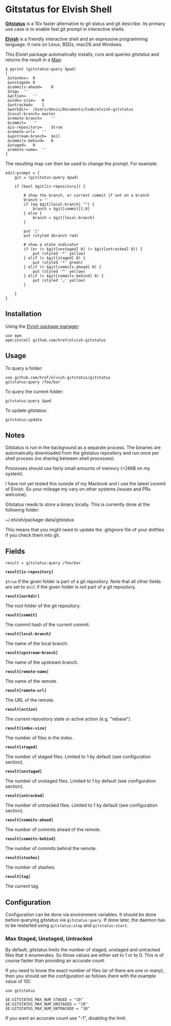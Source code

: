 # Gitstatus for Elvish Shell

**[Gitstatus](https://github.com/romkatv/gitstatus)** is a 10x faster
alternative to git status and git describe. Its primary use case is to enable
fast git prompt in interactive shells.

**[Elvish](https://elv.sh)** is a friendly interactive shell and an expressive
programming language. It runs on Linux, BSDs, macOS and Windows.

This Elvish package automatically installs, runs and queries gitstatus and
returns the result in a [Map](https://elv.sh/ref/language.html#map):

```shell
$ pprint (gitstatus:query $pwd)
[
 &stashes=  0
 &unstaged= 0
 &commits-ahead=    0
 &tag=  ''
 &action=   ''
 &index-size=   0
 &untracked=    1
 &workdir=  /Users/denis/Documents/Code/elvish-gitstatus
 &local-branch= master
 &remote-branch=    ''
 &commit=   ''
 &is-repository=    $true
 &remote-url=   ''
 &upstream-branch=  $nil
 &commits-behind=   0
 &staged=   0
 &remote-name=  ''
]
```

The resulting map can then be used to change the prompt. For example:

```shell
edit:prompt = {
    git = (gitstatus:query $pwd)

    if (bool $git[is-repository]) {

        # show the branch, or current commit if not on a branch
        branch = ''
        if (eq $git[local-branch] "") {
            branch = $git[commit][:8]
        } else {
            branch = $git[local-branch]
        }

        put '|'
        put (styled $branch red)

        # show a state indicator
        if (or (> $git[unstaged] 0) (> $git[untracked] 0)) {
            put (styled '*' yellow)
        } elif (> $git[staged] 0) {
            put (styled '*' green)
        } elif (> $git[commits-ahead] 0) {
            put (styled '^' yellow)
        } elif (> $git[commits-behind] 0) {
            put (styled '⌄' yellow)
        }

    }
}
```

## Installation

Using the [Elvish package manager](https://elv.sh/ref/epm.html):

```shell
use epm
epm:install github.com/href/elvish-gitstatus
```

## Usage

To query a folder:

```shell
use github.com/href/elvish-gitstatus/gitstatus
gitstatus:query /foo/bar
```

To query the current folder:

```shell
gitstatus:query $pwd
```

To update gitstatus:

```shell
gitstatus:update
```

## Notes

Gitstatus is run in the background as a separate process. The binaries are
automatically downloaded from the gitstatus repository and run once per shell
process (no sharing between shell processes).

Processes should use fairly small amounts of memory (<2MiB on my system).

I have not yet tested this outside of my Macbook and I use the latest commit
of Elvish. So your mileage my vary on other systems (issues and PRs welcome).

Gitstatus needs to store a binary locally. This is currently done at the
following folder:

~/.elvish/package-data/gitstatus

This means that you might need to update the .gitignore file of your dotfiles
if you check them into git.

## Fields

```
result = gitstatus:query /foo/bar
```

**`result[is-repository]`**

`$true` if the given folder is part of a git repository. Note that all other
fields are set to `$nil` if the given folder is not part of a git repository.

**`result[workdir]`**

The root folder of the git repository.

**`result[commit]`**

The commit hash of the current commit.

**`result[local-branch]`**

The name of the local branch.

**`result[upstream-branch]`**

The name of the upstream branch.

**`result[remote-name]`**

The name of the remote.

**`result[remote-url]`**

The URL of the remote.

**`result[action]`**

The current repository state or active action (e.g. "rebase").

**`result[index-size]`**

The number of files in the index.

**`result[staged]`**

The number of staged files.
Limited to 1 by default (see configuration section).

**`result[unstaged]`**

The number of unstaged files.
Limited to 1 by default (see configuration section).

**`result[untracked]`**

The number of untracked files.
Limited to 1 by default (see configuration section).

**`result[commits-ahead]`**

The number of commits ahead of the remote.

**`result[commits-behind]`**

The number of commits behind the remote.

**`result[stashes]`**

The number of stashes.

**`result[tag]`**

The current tag.

## Configuration

Configuration can be done via environment variables. It should be done before
querying gitstatus via `gitstatus:query`. If done later, the daemon has to
be restarted using `gitstatus:stop` and `gitstatus:start`.

### Max Staged, Unstaged, Untracked

By default, gitstatus limits the number of staged, unstaged and untracked files
that it enumerates. So those values are either set to 1 or to 0. This is of
course faster than providing an accurate count.

If you need to know the exact number of files (or of there are one or many),
then you should set the configuration as follows (here with the example value
of 10):

```
use gitstatus

$E:GITSTATUS_MAX_NUM_STAGED = "10"
$E:GITSTATUS_MAX_NUM_UNSTAGED = "10"
$E:GITSTATUS_MAX_NUM_UNTRACKED = "10"
```

If you want an accurate count use "-1", disabling the limit.
